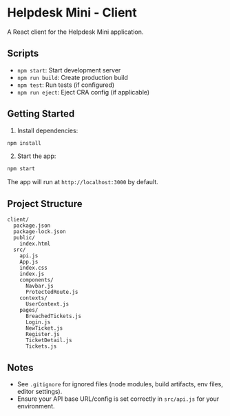# Helpdesk Mini - Client

A React client for the Helpdesk Mini application.

## Scripts

- `npm start`: Start development server
- `npm run build`: Create production build
- `npm test`: Run tests (if configured)
- `npm run eject`: Eject CRA config (if applicable)

## Getting Started

1. Install dependencies:

```bash
npm install
```

2. Start the app:

```bash
npm start
```

The app will run at `http://localhost:3000` by default.

## Project Structure

```text
client/
  package.json
  package-lock.json
  public/
    index.html
  src/
    api.js
    App.js
    index.css
    index.js
    components/
      Navbar.js
      ProtectedRoute.js
    contexts/
      UserContext.js
    pages/
      BreachedTickets.js
      Login.js
      NewTicket.js
      Register.js
      TicketDetail.js
      Tickets.js
```

## Notes

- See `.gitignore` for ignored files (node modules, build artifacts, env files, editor settings).
- Ensure your API base URL/config is set correctly in `src/api.js` for your environment.

